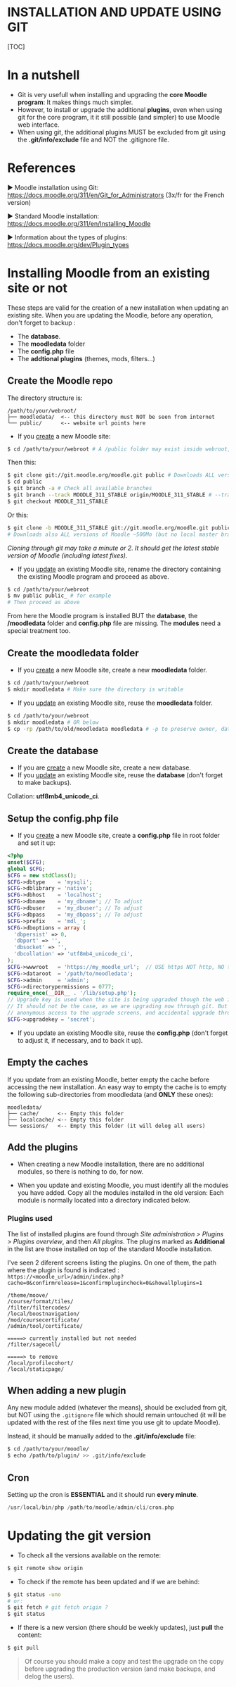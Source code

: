 <h1>INSTALLATION AND UPDATE USING GIT</h1>

[TOC]

# In a nutshell

- Git is very usefull when installing and upgrading the **core Moodle program**: It makes things much simpler.
- However, to install or upgrade the additional **plugins**, even when using git for the core program, it it still possible (and simpler) to use Moodle web interface.
- When using git, the additional plugins MUST be excluded from git using the **.git/info/exclude** file and NOT the .gitignore file.

# References

► Moodle installation using Git: https://docs.moodle.org/311/en/Git_for_Administrators (3x/fr for the French version)

► Standard Moodle installation: https://docs.moodle.org/311/en/Installing_Moodle

► Information about the types of plugins: https://docs.moodle.org/dev/Plugin_types

# Installing Moodle from an existing site or not

These steps are valid for the creation of a new installation when updating an existing site. When you are updating the Moodle, before any operation, don't forget to backup :

- The **database**.
- The **moodledata** folder
- The **config.php** file
- The **addtional plugins** (themes, mods, filters...)

## Create the Moodle repo

The directory structure is:

```text
/path/to/your/webroot/
├── moodledata/  <-- this directory must NOT be seen from internet
└── public/ 	 <-- website url points here
```

- If you <u>create</u> a new Moodle site:

```sh
$ cd /path/to/your/webroot # A /public folder may exist inside webroot, but it MUST be empty
```

Then this:

```sh
$ git clone git://git.moodle.org/moodle.git public # Downloads ALL versions of Moodle ~500Mo (very long)
$ cd public
$ git branch -a # Check all available branches
$ git branch --track MOODLE_311_STABLE origin/MOODLE_311_STABLE # --track: default branch for pull
$ git checkout MOODLE_311_STABLE
```

Or this:

```sh
$ git clone -b MOODLE_311_STABLE git://git.moodle.org/moodle.git public 
# Downloads also ALL versions of Moodle ~500Mo (but no local master branch, which is good)
```

*Cloning through git may take a minute or 2. It should get the latest stable version of Moodle (including latest fixes).*

- If you <u>update</u> an existing Moodle site, rename the directory containing the existing Moodle program and proceed as above.

```sh
$ cd /path/to/your/webroot
$ mv public public_ # for example
# Then proceed as above
```

From here the Moodle program is installed BUT the **database**, the **/moodledata** folder and **config.php** file are missing. The **modules** need a special treatment too.

## Create the moodledata folder

- If you <u>create</u> a new Moodle site, create a new **moodledata** folder.

```sh
$ cd /path/to/your/webroot
$ mkdir moodledata # Make sure the directory is writable
```

- If you <u>update</u> an existing Moodle site, reuse the **moodledata** folder.

```sh
$ cd /path/to/your/webroot
$ mkdir moodledata # OR below
$ cp -rp /path/to/old/moodledata moodledata # -p to preserve owner, dates, permissions
```

## Create the database

- If you are <u>create</u> a new Moodle site, create a new database.
- If you <u>update</u> an existing Moodle site, reuse the **database** (don't forget to make backups).

Collation: **utf8mb4_unicode_ci**.

## Setup  the config.php file

- If you <u>create</u> a new Moodle site, create a **config.php** file in root folder and set it up:

```php
<?php
unset($CFG);
global $CFG;
$CFG = new stdClass();
$CFG->dbtype    = 'mysqli';
$CFG->dblibrary = 'native';
$CFG->dbhost    = 'localhost';
$CFG->dbname    = 'my_dbname'; // To adjust
$CFG->dbuser    = 'my_dbuser'; // To adjust
$CFG->dbpass    = 'my_dbpass'; // To adjust
$CFG->prefix    = 'mdl_';
$CFG->dboptions = array (
  'dbpersist' => 0,
  'dbport' => '',
  'dbsocket' => '',
  'dbcollation' => 'utf8mb4_unicode_ci',
);
$CFG->wwwroot   = 'https://my_moodle_url';  // USE https NOT http, NO trailing /
$CFG->dataroot  = '/path/to/moodledata'; 
$CFG->admin     = 'admin';
$CFG->directorypermissions = 0777;
require_once(__DIR__ . '/lib/setup.php');
// Upgrade key is used when the site is being upgraded though the web interface.
// It should not be the case, as we are upgrading now through git. But it prevents 
// anonymous access to the upgrade screens, and accidental upgrade through the website.
$CFG->upgradekey = 'secret';
```

- If you update an existing Moodle site, reuse the **config.php** (don't forget to adjust it, if necessary, and to back it up).

## Empty the caches

If you update from an existing Moodle, better empty the cache before accessing the new installation. An easy way to empty the cache is to empty the following sub-directories from moodledata (and **ONLY** these ones):

```text
moodledata/
├── cache/      <-- Empty this folder
├── localcache/ <-- Empty this folder
└── sessions/   <-- Empty this folder (it will delog all users)
```

## Add the plugins

- When creating a new Moodle installation, there are no additional modules, so there is nothing to do, for now.

- When you update and existing Moodle, you must identify all the modules you have added.
  Copy all the modules installed in the old version: Each module is normally located into a directory indicated below.

### Plugins used

The list of installed plugins are found through *Site administration > Plugins > Plugins overview*, and then *All plugins*.
The plugins marked as **Additional** in the list are those installed on top of the standard Moodle installation.

I've seen 2 diferent screens listing the plugins. On one of them, the path where the plugin is found is indicated : `https://<moodle_url>/admin/index.php?cache=0&confirmrelease=1&confirmplugincheck=0&showallplugins=1`

```text
/theme/moove/
/course/format/tiles/
/filter/filtercodes/
/local/boostnavigation/
/mod/coursecertificate/
/admin/tool/certificate/

=====> currently installed but not needed
/filter/sagecell/

=====> to remove
/local/profilecohort/
/local/staticpage/
```

## When adding a new plugin

Any new module added (whatever the means), should be excluded from git, but NOT using the `.gitignore` file which should remain untouched (it will be updated with the rest of the files next time you use git to update Moodle).

Instead, it should be manually added to the **.git/info/exclude** file:

```sh
$ cd /path/to/your/moodle/
$ echo /path/to/plugin/ >> .git/info/exclude
```

## Cron

Setting up the cron is **ESSENTIAL** and it should run **every minute**.

```php
/usr/local/bin/php /path/to/moodle/admin/cli/cron.php
```

# Updating the git version

- To check all the versions available on the remote:

```sh
$ git remote show origin
```

- To check if the remote has been updated and if we are behind:

```sh
$ git status -uno 
# or:
$ git fetch # git fetch origin ?
$ git status
```

- If there is a new version (there should be weekly updates), just **pull** the content:

```sh
$ git pull
```

> Of course you should make a copy and test the upgrade on the copy before upgrading the production version (and make backups, and delog the users).

